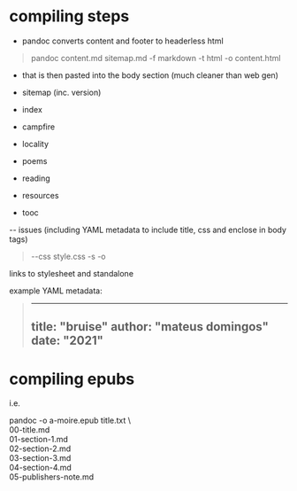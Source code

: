 # compiling steps


- pandoc converts content and footer to headerless html

> pandoc content.md sitemap.md -f markdown -t html -o content.html

- that is then pasted into the  body section (much cleaner than web gen)

- sitemap (inc. version)

- index
- campfire
- locality
- poems
- reading
- resources
- tooc







-- issues (including YAML metadata to include title, css and enclose in body tags)


> --css style.css -s -o

links to stylesheet and standalone

example YAML metadata:

> ---
> title: "bruise"
> author: "mateus domingos"
> date: "2021"
> ---


# compiling epubs

i.e.

pandoc -o a-moire.epub title.txt \        
00-title.md \
01-section-1.md \
02-section-2.md \
03-section-3.md \
04-section-4.md \
05-publishers-note.md


